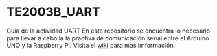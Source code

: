 # TE2003B_UART
Guía de la actividad UART
En este repositorio se encuentra lo necesario para llevar a cabo la la practiva de comunicación serial entre el Arduino UNO y la Raspberry PI. 
Visita el [wiki](https://github.com/marcos-allen/TE2003B_UART/wiki) para mas imformación. 
